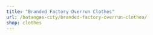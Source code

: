 ```yaml
---
title: "Branded Factory Overrun Clothes"
url: /batangas-city/branded-factory-overrun-clothes/
shop: clothes
---
```

